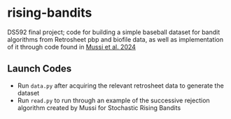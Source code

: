 # rising-bandits
DS592 final project; code for building a simple baseball dataset for bandit algorithms from Retrosheet pbp and biofile data, as well as implementation of it through code found in [Mussi et al. 2024](https://arxiv.org/pdf/2302.07510)

## Launch Codes
- Run `data.py` after acquiring the relevant retrosheet data to generate the dataset
- Run `read.py` to run through an example of the successive rejection algorithm created by Mussi for Stochastic Rising Bandits
